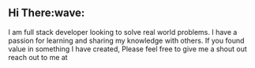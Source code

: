 <h2>Hi There:wave:</h2>
I am full stack developer looking to solve real world problems. I have a passion for learning and sharing my knowledge with others. If you found value in something I have created, Please feel free to give me a shout out reach out to me at 
